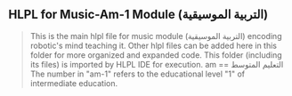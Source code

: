## HLPL for Music-Am-1 Module (التربية الموسيقية)
>This is the main hlpl file for music module (التربية الموسيقية) encoding robotic's mind teaching it.
>Other hlpl files can be added here in this folder for more organized and expanded code.
>This folder (including its files) is imported by HLPL IDE for execution.
>am == التعليم المتوسط
>The number in "am-1" refers to the educational level "1" of intermediate education.
